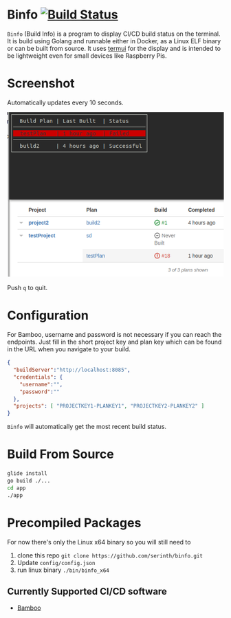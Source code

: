 # Binfo [![Build Status](https://travis-ci.org/serinth/binfo.svg?branch=master)](https://travis-ci.org/serinth/binfo)

`Binfo` (Build Info) is a program to display CI/CD build status on the terminal. It is build using Golang and runnable either in Docker, as a Linux ELF binary or can be built from source. It uses [termui](https://github.com/gizak/termui) for the display and is intended to be lightweight even for small devices like Raspberry Pis.

# Screenshot

Automatically updates every 10 seconds.

![screenshot of binfo](./screenshot.png)

Push `q` to quit.

# Configuration

For Bamboo, username and password is not necessary if you can reach the endpoints.
Just fill in the short project key and plan key which can be found in the URL when you navigate to your build.

```json
{
  "buildServer":"http://localhost:8085",
  "credentials": {
    "username":"",
    "password":""
  },
  "projects": [ "PROJECTKEY1-PLANKEY1", "PROJECTKEY2-PLANKEY2" ]
}
```

`Binfo` will automatically get the most recent build status.

# Build From Source

```bash
glide install
go build ./...
cd app
./app
```

# Precompiled Packages

For now there's only the Linux x64 binary so you will still need to
1. clone this repo `git clone https://github.com/serinth/binfo.git`
2. Update `config/config.json`
2. run linux binary `./bin/binfo_x64`


## Currently Supported CI/CD software
- [Bamboo](https://developer.atlassian.com/bamboodev/rest-apis)
